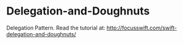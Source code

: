 # Delegation-and-Doughnuts
Delegation Pattern. Read the tutorial at: http://focusswift.com/swift-delegation-and-doughnuts/
